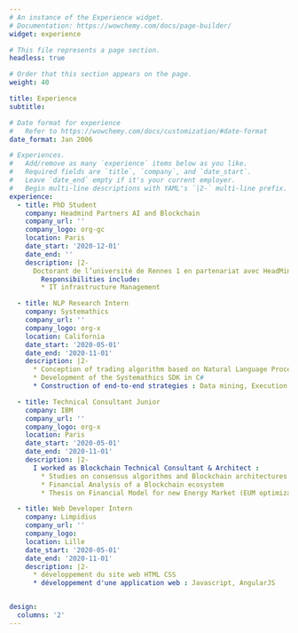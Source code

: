 ```yaml
---
# An instance of the Experience widget.
# Documentation: https://wowchemy.com/docs/page-builder/
widget: experience

# This file represents a page section.
headless: true

# Order that this section appears on the page.
weight: 40

title: Experience
subtitle:

# Date format for experience
#   Refer to https://wowchemy.com/docs/customization/#date-format
date_format: Jan 2006

# Experiences.
#   Add/remove as many `experience` items below as you like.
#   Required fields are `title`, `company`, and `date_start`.
#   Leave `date_end` empty if it's your current employer.
#   Begin multi-line descriptions with YAML's `|2-` multi-line prefix.
experience:
  - title: PhD Student 
    company: Headmind Partners AI and Blockchain
    company_url: ''
    company_logo: org-gc
    location: Paris
    date_start: '2020-12-01'
    date_end: ''
    description: |2-
      Doctorant de l’université de Rennes 1 en partenariat avec HeadMind Partners dans le cadre de ma thèse sur le sujet de l'étude des arguments au sein des débats politiques
        Responsibilities include:
        * IT infrastructure Management

  - title: NLP Research Intern
    company: Systemathics
    company_url: ''
    company_logo: org-x
    location: California
    date_start: '2020-05-01'
    date_end: '2020-11-01'
    description: |2-
      * Conception of trading algorithm based on Natural Language Processing, ML.NET and Tensorflow
      * Development of the Systemathics SDK in C#
      * Construction of end-to-end strategies : Data mining, Execution Strategies and Backtesting

  - title: Technical Consultant Junior
    company: IBM
    company_url: ''
    company_logo: org-x
    location: Paris
    date_start: '2020-05-01'
    date_end: '2020-11-01'
    description: |2-
      I worked as Blockchain Technical Consultant & Architect :
        * Studies on consensus algorithms and Blockchain architectures
        * Financial Analysis of a Blockchain ecosystem
        * Thesis on Financial Model for new Energy Market (EUM optimization)

  - title: Web Developer Intern
    company: Limpidius
    company_url: ''
    company_logo: 
    location: Lille
    date_start: '2020-05-01'
    date_end: '2020-11-01'
    description: |2-
      * développement du site web HTML CSS
      * développement d'une application web : Javascript, AngularJS 


design:
  columns: '2'
---
```

